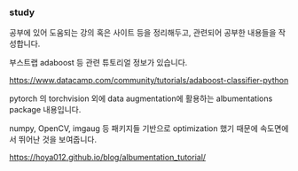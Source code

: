 ### study

공부에 있어 도움되는 강의 혹은 사이트 등을 정리해두고, 관련되어 공부한 내용들을 작성합니다.



부스트랩 adaboost 등 관련 튜토리얼 정보가 있습니다.

https://www.datacamp.com/community/tutorials/adaboost-classifier-python




pytorch 의 torchvision 외에 data augmentation에 활용하는 albumentations package 내용입니다.

numpy, OpenCV, imgaug 등 패키지들 기반으로 optimization 했기 때문에 속도면에서 뛰어난 것을 보여줍니다.

https://hoya012.github.io/blog/albumentation_tutorial/
